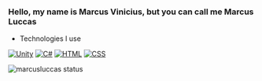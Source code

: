 ### Hello, my name is Marcus Vinicius, but you can call me Marcus Luccas
* Technologies I use

[![Unity](https://img.shields.io/badge/Unity-100000?style=for-the-badge&logo=unity&logoColor=white)]()
[![C#](https://img.shields.io/badge/C%23-239120?style=for-the-badge&logo=c-sharp&logoColor=white)]()
[![HTML](https://img.shields.io/badge/HTML5-E34F26?style=for-the-badge&logo=html5&logoColor=white)]()
[![CSS](https://img.shields.io/badge/CSS3-1572B6?style=for-the-badge&logo=css3&logoColor=white)]()

![marcusluccas status](https://github-readme-stats.vercel.app/api?username=marcusluccas&show_icons=true&theme=tokyonight)
